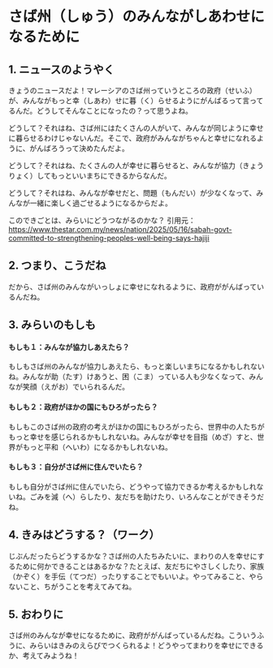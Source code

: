 # さば州（しゅう）のみんながしあわせになるために

## 1. ニュースのようやく
きょうのニュースだよ！マレーシアのさば州っていうところの政府（せいふ）が、みんながもっと幸（しあわ）せに暮（く）らせるようにがんばるって言ってるんだ。どうしてそんなことになったの？って思うよね。

どうして？それはね、さば州にはたくさんの人がいて、みんなが同じように幸せに暮らせるわけじゃないんだ。そこで、政府がみんながちゃんと幸せになれるように、がんばろうって決めたんだよ。

どうして？それはね、たくさんの人が幸せに暮らせると、みんなが協力（きょうりょく）してもっといいまちにできるからなんだ。

どうして？それはね、みんなが幸せだと、問題（もんだい）が少なくなって、みんなが一緒に楽しく過ごせるようになるからだよ。

このできごとは、みらいにどうつながるのかな？
引用元：https://www.thestar.com.my/news/nation/2025/05/16/sabah-govt-committed-to-strengthening-peoples-well-being-says-hajiji

## 2. つまり、こうだね
だから、さば州のみんながいっしょに幸せになれるように、政府ががんばっているんだね。

## 3. みらいのもしも
#### もしも１：みんなが協力しあえたら？
もしもさば州のみんなが協力しあえたら、もっと楽しいまちになるかもしれないね。みんなが助（たす）けあうと、困（こま）っている人も少なくなって、みんなが笑顔（えがお）でいられるんだ。

#### もしも２：政府がほかの国にもひろがったら？
もしもこのさば州の政府の考えがほかの国にもひろがったら、世界中の人たちがもっと幸せを感じられるかもしれないね。みんなが幸せを目指（めざ）すと、世界がもっと平和（へいわ）になるかもしれないね。

#### もしも３：自分がさば州に住んでいたら？
もしも自分がさば州に住んでいたら、どうやって協力できるか考えるかもしれないね。ごみを減（へ）らしたり、友だちを助けたり、いろんなことができそうだね。

## 4. きみはどうする？（ワーク）
じぶんだったらどうするかな？さば州の人たちみたいに、まわりの人を幸せにするために何かできることはあるかな？たとえば、友だちにやさしくしたり、家族（かぞく）を手伝（てつだ）ったりすることでもいいよ。やってみること、やらないこと、ちがうことを考えてみてね。

## 5. おわりに
さば州のみんなが幸せになるために、政府ががんばっているんだね。こういうふうに、みらいはきみのえらびでつくられるよ！どうやってまわりを幸せにできるか、考えてみようね！